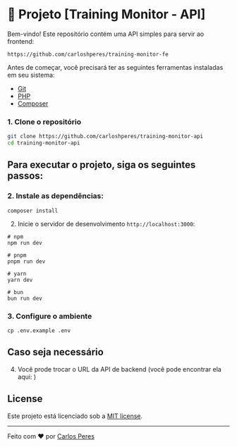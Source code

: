 # 🚀 Projeto [Training Monitor - API]

Bem-vindo! Este repositório contém uma API simples para servir ao frontend: 

```https://github.com/carloshperes/training-monitor-fe```

Antes de começar, você precisará ter as seguintes ferramentas instaladas em seu sistema:

- [Git](https://git-scm.com)
- [PHP](https://www.php.net/)
- [Composer](https://getcomposer.org/)

### 1. Clone o repositório

```bash
git clone https://github.com/carloshperes/training-monitor-api
cd training-monitor-api
```

## Para executar o projeto, siga os seguintes passos:

### 2. Instale as dependências:

```
composer install
```

2. Inicie o servidor de desenvolvimento `http://localhost:3000`:

```
# npm
npm run dev

# pnpm
pnpm run dev

# yarn
yarn dev

# bun
bun run dev
```

### 3. Configure o ambiente

```
cp .env.example .env
```

## Caso seja necessário

4. Você prode trocar o URL da API de backend (você pode encontrar ela aqui: )

## License

Este projeto está licenciado sob a [MIT license](https://opensource.org/licenses/MIT).

---

Feito com ❤️ por [Carlos Peres](https://github.com/carloshperes)
```